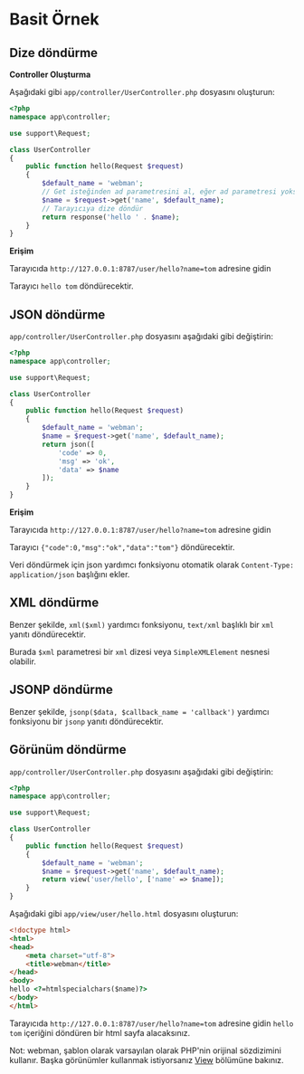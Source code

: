 # Basit Örnek

## Dize döndürme
**Controller Oluşturma**

Aşağıdaki gibi `app/controller/UserController.php` dosyasını oluşturun:

```php
<?php
namespace app\controller;

use support\Request;

class UserController
{
    public function hello(Request $request)
    {
        $default_name = 'webman';
        // Get isteğinden ad parametresini al, eğer ad parametresi yoksa $default_name döndür
        $name = $request->get('name', $default_name);
        // Tarayıcıya dize döndür
        return response('hello ' . $name);
    }
}
```

**Erişim**

Tarayıcıda `http://127.0.0.1:8787/user/hello?name=tom` adresine gidin

Tarayıcı `hello tom` döndürecektir.

## JSON döndürme
`app/controller/UserController.php` dosyasını aşağıdaki gibi değiştirin:

```php
<?php
namespace app\controller;

use support\Request;

class UserController
{
    public function hello(Request $request)
    {
        $default_name = 'webman';
        $name = $request->get('name', $default_name);
        return json([
            'code' => 0, 
            'msg' => 'ok', 
            'data' => $name
        ]);
    }
}
```

**Erişim**

Tarayıcıda `http://127.0.0.1:8787/user/hello?name=tom` adresine gidin

Tarayıcı `{"code":0,"msg":"ok","data":"tom"}` döndürecektir.

Veri döndürmek için json yardımcı fonksiyonu otomatik olarak `Content-Type: application/json` başlığını ekler.

## XML döndürme
Benzer şekilde, `xml($xml)` yardımcı fonksiyonu, `text/xml` başlıklı bir `xml` yanıtı döndürecektir.

Burada `$xml` parametresi bir `xml` dizesi veya `SimpleXMLElement` nesnesi olabilir.

## JSONP döndürme
Benzer şekilde, `jsonp($data, $callback_name = 'callback')` yardımcı fonksiyonu bir `jsonp` yanıtı döndürecektir.

## Görünüm döndürme
`app/controller/UserController.php` dosyasını aşağıdaki gibi değiştirin:

```php
<?php
namespace app\controller;

use support\Request;

class UserController
{
    public function hello(Request $request)
    {
        $default_name = 'webman';
        $name = $request->get('name', $default_name);
        return view('user/hello', ['name' => $name]);
    }
}
```

Aşağıdaki gibi `app/view/user/hello.html` dosyasını oluşturun:

```html
<!doctype html>
<html>
<head>
    <meta charset="utf-8">
    <title>webman</title>
</head>
<body>
hello <?=htmlspecialchars($name)?>
</body>
</html>
```

Tarayıcıda `http://127.0.0.1:8787/user/hello?name=tom` adresine gidin
`hello tom` içeriğini döndüren bir html sayfa alacaksınız.

Not: webman, şablon olarak varsayılan olarak PHP'nin orijinal sözdizimini kullanır. Başka görünümler kullanmak istiyorsanız [View](view.md) bölümüne bakınız.
